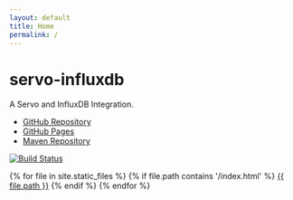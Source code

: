 ```yaml
---
layout: default
title: Home
permalink: /
---
```

# servo-influxdb

A Servo and InfluxDB Integration.

* [GitHub Repository](https://github.com/PolymathicCoder/servo-influxdb)
* [GitHub Pages](https://PolymathicCoder.github.io/servo-influxdb)
* [Maven Repository](https://raw.github.com/PolymathicCoder/servo-influxdbt/mvn-repo/)

[![Build Status](https://travis-ci.org/PolymathicCoder/servo-influxdb.svg?branch=master)](https://travis-ci.org/PolymathicCoder/servo-influxdb)

{% for file in site.static_files %}
  {% if file.path contains '/index.html' %}
    <a href="{{ site.baseurl }}{{ file.path }}">{{ file.path }}</a>
  {% endif %}
{% endfor %}
